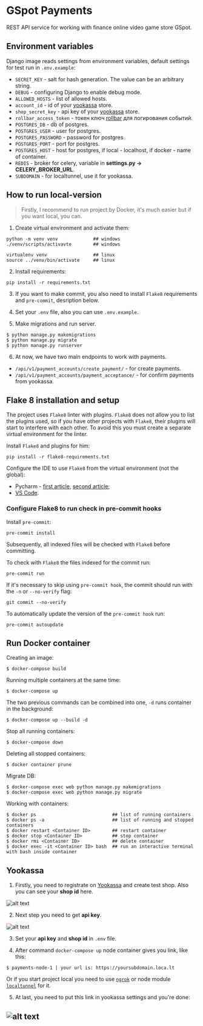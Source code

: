 # GSpot Payments

REST API service for working with finance online video game store GSpot.

## Environment variables

Django image reads settings from environment variables, default settings for test run in `.env.example`:
- `SECRET_KEY` - salt for hash generation. The value can be an arbitrary string.
- `DEBUG` - configuring Django to enable debug mode.
- `ALLOWED_HOSTS` - list of allowed hosts.
- `account_id` - id of your [yookassa](https://yookassa.ru/yooid/signin/step/login?origin=Checkout&returnUrl=https%3A%2F%2Fyookassa.ru%2Fmy%3Fget-auth%3Dyes) store.
- `shop_secret_key` - api key of your [yookassa](https://yookassa.ru/yooid/signin/step/login?origin=Checkout&returnUrl=https%3A%2F%2Fyookassa.ru%2Fmy%3Fget-auth%3Dyes) store.
- `rollbar_access_token` - токен ключ [rollbar](https://rollbar.com/) для логирования событий.
- `POSTGRES_DB` - db of postgres.
- `POSTGRES_USER` - user for postgres.
- `POSTGRES_PASSWORD` - password for postgres.
- `POSTGRES_PORT` - port for postgres.
- `POSTGRES_HOST` - host for postgres, if local - localhost, if docker - name of container.
- `REDIS` - broker for celery, variable in **settings.py -> CELERY_BROKER_URL**.
- `SUBDOMAIN` - for localtunnel, use it for yookassa.

## How to run local-version

>Firstly, I recommend to run project by Docker, it's much easier but if you want local, you can.

1. Create virtual environment and activate them:

```shell
python -m venv venv             ## windows
./venv/scripts/activavte        ## windows

virtualenv venv                 ## linux
source ../venv/bin/activate     ## linux
```

2. Install requirements:

```shell
pip install -r requirements.txt
```

3. If you want to make commit, you also need to install `Flake8` requirements and `pre-commit`, desription below.

4. Set your `.env` file, also you can use `.env.example`.

5. Make migrations and run server.

```shell
$ python manage.py makemigrations
$ python manage.py migrate
$ python manage.py runserver
```

6. At now, we have two main endpoints to work with payments.

- `/api/v1/payment_accounts/create_payment/` - for create payments.
- `/api/v1/payment_accounts/payment_acceptance/` - for confirm payments from yookassa.
 
## Flake 8 installation and setup
The project uses `Flake8` linter with plugins. `Flake8` does not allow you to list the plugins used, so if you have other projects with `Flake8`, their plugins will start to interfere with each other. To avoid this you must create a separate virtual environment for the linter.

Install `Flake8` and plugins for him:
```shell
pip install -r flake8-requirements.txt
```

Configure the IDE to use `Flake8` from the virtual environment (not the global):
- Pycharm - [first article](https://melevir.medium.com/pycharm-loves-flake-671c7fac4f52), [second article](https://habr.com/en/company/dataart/blog/318776/);
- [VS Code](https://stackoverflow.com/questions/54160207/using-flake8-in-vscode/54160321#54160321).

### Configure Flake8 to run check in pre-commit hooks

Install `pre-commit`:
```shell
pre-commit install
```

Subsequently, all indexed files will be checked with `Flake8` before committing.

To check with `Flake8` the files indexed for the commit run:
```shell
pre-commit run  
```
If it's necessary to skip using `pre-commit hook`, the commit should run with the `-n` or `--no-verify` flag:
```shell
git commit --no-verify
```
To automatically update the version of the `pre-commit hook` run:
```shell
pre-commit autoupdate
```

## Run Docker container

Creating an image:
```shell
$ docker-compose build
```

Running multiple containers at the same time:
```shell
$ docker-compose up
```

The two previous commands can be combined into one, `-d` runs container in the background:
```shell
$ docker-compose up --build -d
```

Stop all running containers:
```shell
$ docker-compose down
```

Deleting all stopped containers:
```shell
$ docker container prune
```

Migrate DB:
```shell
$ docker-compose exec web python manage.py makemigrations
$ docker-compose exec web python manage.py migrate
```

Working with containers:
```shell
$ docker ps                            ## list of running containers
$ docker ps -a                         ## list of running and stopped containers
$ docker restart <Container ID>        ## restart container
$ docker stop <Container ID>           ## stop container
$ docker rmi <Container ID>            ## delete container
$ docker exec -it <Container ID> bash  ## run an interactive terminal with bash inside container
```

## Yookassa

1. Firstly, you need to registrate on [Yookassa](https://yookassa.ru/yooid/signin/step/login?origin=Checkout&returnUrl=https%3A%2F%2Fyookassa.ru%2Fmy%3Fget-auth%3Dyes) and create test shop. Also you can see your **shop id** here.

![alt text](https://i.pinimg.com/originals/2d/97/6c/2d976cf481d6e905136ee8214fcf0f9c.jpg)

2. Next step you need to get **api key**.

![alt text](https://i.pinimg.com/originals/d2/d7/53/d2d753a6a63e375bb7acff6c0631e3d2.jpg)

3. Set your **api key** and **shop id** in `.env` file.

4. After command `docker-compose up` node container gives you link, like this:

```shell
$ payments-node-1 | your url is: https://yoursubdomain.loca.lt
```

Or if you start project local you need to use [`ngrok`](https://ngrok.com/) or node module [`localtunnel`](https://www.npmjs.com/package/localtunnel) for it.

5. At last, you need to put this link in yookassa settings and you're done:

![alt text](https://i.pinimg.com/originals/90/1a/27/901a279e9df3b0da2bcac4f236fc3a4b.png)
-